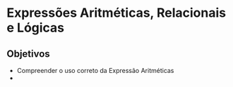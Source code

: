 # Expressões Aritméticas, Relacionais e Lógicas
## Objetivos
- Compreender o uso correto da Expressão Aritméticas
- 
